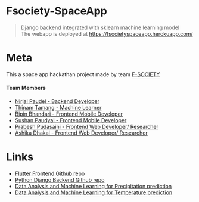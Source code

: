 # Fsociety-SpaceApp
> Django backend integrated with sklearn machine learning model<br>
> The webapp is deployed at https://fsocietyspaceapp.herokuapp.com/

# Meta
This a space app hackathan project made by team [F-SOCIETY](https://covid19.spaceappschallenge.org/challenges/covid-challenges/food-thought/teams/fsociety/project)<br>

#### Team Members
* [Nirjal Paudel - Backend Developer](https://github.com/n1rjal)
* [Thinam Tamang - Machine Learner](https://github.com/ThinamXx)
* [Bipin Bhandari - Frontend Mobile Developer](https://github.com/B33pin)
* [Sushan Paudyal - Frontend Mobile Developer](https://github.com/sushan9)
* [Prabesh Pudasaini - Frontend Web Developer/ Researcher](https://github.com/alpha5714)
* [Ashika Dhakal - Frontend Web Developer/ Researcher](https://github.com/aashika1234)

# Links
* [Flutter Frontend Github repo](https://github.com/sushan9/nasahack)
* [Python Django Backend Github repo](https://github.com/n1rjal/Fsociety-SpaceApp/)
* [Data Analysis and Machine Learning for Precipitation prediction](https://nbviewer.jupyter.org/github/ThinamXx/Machine-Learning-in-Weather-Data/blob/master/Precipitation%20Prediction%20Using%20Random%20Forest%20Regressor.ipynb)
* [Data Analysis and Machine Learning for Temperature prediction](https://nbviewer.jupyter.org/github/ThinamXx/Machine-Learning-in-Weather-Data/blob/master/Temperature%20Prediction%20Using%20Random%20Forest%20Regressor.ipynb)
